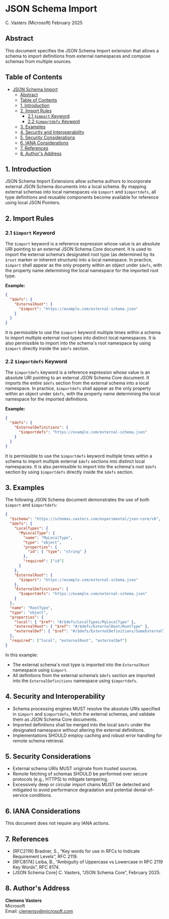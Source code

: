# JSON Schema Import  
C. Vasters (Microsoft) February 2025

## Abstract

This document specifies the JSON Schema Import extension that allows a schema to
import definitions from external namespaces and compose schemas from multiple
sources.

## Table of Contents
- [JSON Schema Import](#json-schema-import)
  - [Abstract](#abstract)
  - [Table of Contents](#table-of-contents)
  - [1. Introduction](#1-introduction)
  - [2. Import Rules](#2-import-rules)
    - [2.1 `$import` Keyword](#21-import-keyword)
    - [2.2 `$importdefs` Keyword](#22-importdefs-keyword)
  - [3. Examples](#3-examples)
  - [4. Security and Interoperability](#4-security-and-interoperability)
  - [5. Security Considerations](#5-security-considerations)
  - [6. IANA Considerations](#6-iana-considerations)
  - [7. References](#7-references)
  - [8. Author's Address](#8-authors-address)

## 1. Introduction

JSON Schema Import Extensions allow schema authors to incorporate external JSON
Schema documents into a local schema. By mapping external schemas into local
namespaces via `$import` and `$importdefs`, all type definitions and reusable
components become available for reference using local JSON Pointers.

## 2. Import Rules

### 2.1 `$import` Keyword

The `$import` keyword is a reference expression whose value is an absolute URI
pointing to an external JSON Schema Core document. It is used to import the
external schema’s designated root type (as determined by its `$root` marker or
inherent structure) into a local namespace. In practice, `$import` shall appear
as the only property within an object under `$defs`, with the property name
determining the local namespace for the imported root type.

**Example:**
```json
{
  "$defs": {
    "ExternalRoot": {
      "$import": "https://example.com/external-schema.json"
    }
  }
}
```

It is permissible to use the `$import` keyword multiple times within a schema to
import multiple external root types into distinct local namespaces. It is also
permissible to import into the schema's root namespace by using `$import`
directly inside the `$defs` section.

### 2.2 `$importdefs` Keyword

The `$importdefs` keyword is a reference expression whose value is an absolute
URI pointing to an external JSON Schema Core document. It imports the entire
`$defs` section from the external schema into a local namespace. In practice,
`$importdefs` shall appear as the only property within an object under `$defs`,
with the property name determining the local namespace for the imported
definitions.

**Example:**
```json
{
  "$defs": {
    "ExternalDefinitions": {
      "$importdefs": "https://example.com/external-schema.json"
    }
  }
}
```

It is permissible to use the `$importdefs` keyword multiple times within a schema
to import multiple external `$defs` sections into distinct local namespaces. It
is also permissible to import into the schema's root `$defs` section by using
`$importdefs` directly inside the `$defs` section.

## 3. Examples

The following JSON Schema document demonstrates the use of both `$import` and
`$importdefs`:

```json
{
  "$schema": "https://schemas.vasters.com/experimental/json-core/v0",
  "$defs": {
    "LocalTypes": {
      "MyLocalType": {
        "name": "MyLocalType",
        "type": "object",
        "properties": {
          "id": { "type": "string" }
        },
        "required": ["id"]
      }
    },
    "ExternalRoot": {
      "$import": "https://example.com/external-schema.json"
    },
    "ExternalDefinitions": {
      "$importdefs": "https://example.com/external-schema.json"
    }
  },
  "name": "RootType",
  "type": "object",
  "properties": {
    "local": { "$ref": "#/$defs/LocalTypes/MyLocalType" },
    "externalRoot": { "$ref": "#/$defs/ExternalRoot/RootType" },
    "externalDef": { "$ref": "#/$defs/ExternalDefinitions/SomeExternalType" }
  },
  "required": ["local", "externalRoot", "externalDef"]
}
```

In this example:
- The external schema's root type is imported into the `ExternalRoot` namespace
  using `$import`.
- All definitions from the external schema’s `$defs` section are imported into
  the `ExternalDefinitions` namespace using `$importdefs`.

## 4. Security and Interoperability

- Schema processing engines MUST resolve the absolute URIs specified in
  `$import` and `$importdefs`, fetch the external schemas, and validate them as
  JSON Schema Core documents.
- Imported definitions shall be merged into the local `$defs` under the
  designated namespace without altering the external definitions.
- Implementations SHOULD employ caching and robust error handling for remote
  schema retrieval.

## 5. Security Considerations

- External schema URIs MUST originate from trusted sources.
- Remote fetching of schemas SHOULD be performed over secure protocols (e.g.,
  HTTPS) to mitigate tampering.
- Excessively deep or circular import chains MUST be detected and mitigated to
  avoid performance degradation and potential denial-of-service conditions.

## 6. IANA Considerations

This document does not require any IANA actions.

## 7. References

- [RFC2119] Bradner, S., “Key words for use in RFCs to Indicate Requirement
  Levels”, RFC 2119.
- [RFC8174] Leiba, B., “Ambiguity of Uppercase vs Lowercase in RFC 2119 Key
  Words”, RFC 8174.
- [JSON Schema Core] C. Vasters, “JSON Schema Core”, February 2025.

## 8. Author's Address

**Clemens Vasters**  
Microsoft  
Email: clemensv@microsoft.com